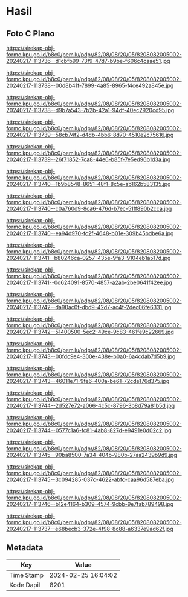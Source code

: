# Hasil

## Foto C Plano

https://sirekap-obj-formc.kpu.go.id/b8c0/pemilu/pdpr/82/08/08/20/05/8208082005002-20240217-113736--d1cbfb99-73f9-47d7-b9be-f606c4caae51.jpg

https://sirekap-obj-formc.kpu.go.id/b8c0/pemilu/pdpr/82/08/08/20/05/8208082005002-20240217-113738--00d8b41f-7899-4a85-8965-f4ce492a845e.jpg

https://sirekap-obj-formc.kpu.go.id/b8c0/pemilu/pdpr/82/08/08/20/05/8208082005002-20240217-113738--d9b7a543-7b2b-42a1-94df-40ec2920cd95.jpg

https://sirekap-obj-formc.kpu.go.id/b8c0/pemilu/pdpr/82/08/08/20/05/8208082005002-20240217-113739--58cb74f2-d4db-4bb6-8d70-4510e2c75616.jpg

https://sirekap-obj-formc.kpu.go.id/b8c0/pemilu/pdpr/82/08/08/20/05/8208082005002-20240217-113739--26f71852-7ca8-44e6-b85f-7e5ed96b1d3a.jpg

https://sirekap-obj-formc.kpu.go.id/b8c0/pemilu/pdpr/82/08/08/20/05/8208082005002-20240217-113740--1b9b8548-8651-48f1-8c5e-ab162b583135.jpg

https://sirekap-obj-formc.kpu.go.id/b8c0/pemilu/pdpr/82/08/08/20/05/8208082005002-20240217-113740--c0a760d9-8ca6-476d-b7ec-51ff890b2cca.jpg

https://sirekap-obj-formc.kpu.go.id/b8c0/pemilu/pdpr/82/08/08/20/05/8208082005002-20240217-113740--ea94d970-fc2f-4648-b01e-309b45bdbe6a.jpg

https://sirekap-obj-formc.kpu.go.id/b8c0/pemilu/pdpr/82/08/08/20/05/8208082005002-20240217-113741--b80246ca-0257-435e-9fa3-9104eb1a517d.jpg

https://sirekap-obj-formc.kpu.go.id/b8c0/pemilu/pdpr/82/08/08/20/05/8208082005002-20240217-113741--0d624091-8570-4857-a2ab-2be0641f42ee.jpg

https://sirekap-obj-formc.kpu.go.id/b8c0/pemilu/pdpr/82/08/08/20/05/8208082005002-20240217-113742--da90ac0f-dbd9-42d7-ac4f-2dec06fe6331.jpg

https://sirekap-obj-formc.kpu.go.id/b8c0/pemilu/pdpr/82/08/08/20/05/8208082005002-20240217-113742--51400500-5ec2-49ce-9c83-461fe9c22669.jpg

https://sirekap-obj-formc.kpu.go.id/b8c0/pemilu/pdpr/82/08/08/20/05/8208082005002-20240217-113743--00fdc9e4-300e-438e-b0a0-6a4cdab7d5b9.jpg

https://sirekap-obj-formc.kpu.go.id/b8c0/pemilu/pdpr/82/08/08/20/05/8208082005002-20240217-113743--46011e71-9fe6-400a-be61-72cde176d375.jpg

https://sirekap-obj-formc.kpu.go.id/b8c0/pemilu/pdpr/82/08/08/20/05/8208082005002-20240217-113744--2d527e72-a066-4c5c-8796-3b8d79a81b5d.jpg

https://sirekap-obj-formc.kpu.go.id/b8c0/pemilu/pdpr/82/08/08/20/05/8208082005002-20240217-113744--0577c1a6-fc81-4ab8-827d-e9491e0d02c2.jpg

https://sirekap-obj-formc.kpu.go.id/b8c0/pemilu/pdpr/82/08/08/20/05/8208082005002-20240217-113745--90ba8500-7a34-404b-980b-27aa2439b9d9.jpg

https://sirekap-obj-formc.kpu.go.id/b8c0/pemilu/pdpr/82/08/08/20/05/8208082005002-20240217-113745--3c094285-037c-4622-abfc-caa96d587eba.jpg

https://sirekap-obj-formc.kpu.go.id/b8c0/pemilu/pdpr/82/08/08/20/05/8208082005002-20240217-113746--b12e4164-b309-4574-9cbb-9e7fab789498.jpg

https://sirekap-obj-formc.kpu.go.id/b8c0/pemilu/pdpr/82/08/08/20/05/8208082005002-20240217-113737--e68becb3-372e-4f98-8c88-a6337e9ad62f.jpg


## Metadata

| Key        | Value               |
| ---------- | ------------------- |
| Time Stamp | 2024-02-25 16:04:02 |
| Kode Dapil | 8201                |



